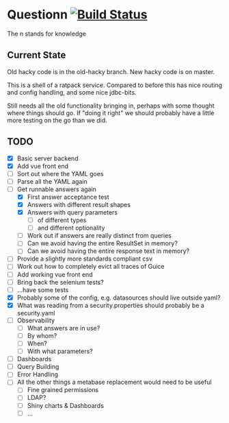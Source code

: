 # Questionn [![Build Status](https://travis-ci.org/Palmr/questionn.svg?branch=master)](https://travis-ci.org/Palmr/questionn)

The n stands for knowledge

## Current State

Old hacky code is in the old-hacky branch. New hacky code is on master.

This is a shell of a ratpack service.
Compared to before this has nice routing and config handling, and some nice jdbc-bits.

Still needs all the old functionality bringing in, perhaps with some thought where things should go.
If "doing it right" we should probably have a little more testing on the go than we did.

## TODO

 - [x] Basic server backend
 - [x] Add vue front end
 - [ ] Sort out where the YAML goes
 - [ ] Parse all the YAML again
 - [ ] Get runnable answers again
   - [x] First answer acceptance test
   - [x] Answers with different result shapes
   - [x] Answers with query parameters
     - [ ] of different types
     - [ ] and different optionality 
   - [ ] Work out if answers are really distinct from queries
   - [ ] Can we avoid having the entire ResultSet in memory?
   - [ ] Can we avoid having the entire response text in memory?
 - [ ] Provide a slightly more standards compliant csv   
 - [ ] Work out how to completely evict all traces of Guice
 - [ ] Add working vue front end
 - [ ] Bring back the selenium tests?
 - [ ] ...have some tests
 - [x] Probably some of the config, e.g. datasources should live outside yaml?
 - [x] What was reading from a security.properties should probably be a security.yaml
 - [ ] Observability
   - [ ] What answers are in use?
   - [ ] By whom?
   - [ ] When?
   - [ ] With what parameters?
 - [ ] Dashboards
 - [ ] Query Building
 - [ ] Error Handling
 - [ ] All the other things a metabase replacement would need to be useful
   - [ ] Fine grained permissions
   - [ ] LDAP?
   - [ ] Shiny charts & Dashboards
   - [ ] ...
